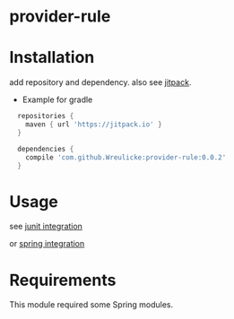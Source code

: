 # provider-rule

# Installation

add repository and dependency.
also see [jitpack](https://jitpack.io/#Wreulicke/provider-rule/0.0.2).

* Example for gradle

```groovy
  repositories {
    maven { url 'https://jitpack.io' }
  }

  dependencies {
    compile 'com.github.Wreulicke:provider-rule:0.0.2'
  }
```

# Usage

see [junit integration](https://github.com/Wreulicke/provider-rule/blob/master/src/test/java/com/github/wreulicke/test/context/provider/junit4/ProvideRuleTest.java)

or [spring integration](https://github.com/Wreulicke/provider-rule/blob/master/src/test/java/com/github/wreulicke/test/context/provider/spring/FieldNameProviderTest.java)

# Requirements

This module required some Spring modules.
